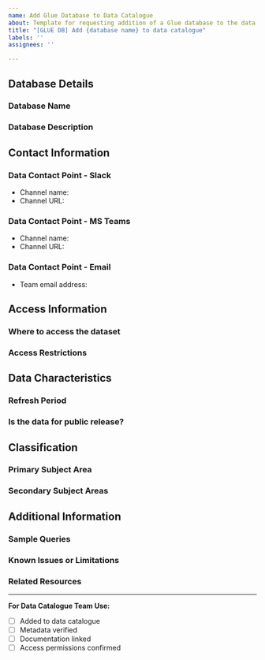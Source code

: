 ```yaml
---
name: Add Glue Database to Data Catalogue
about: Template for requesting addition of a Glue database to the data catalogue
title: "[GLUE DB] Add {database name} to data catalogue"
labels: ''
assignees: ''

---
```


## Database Details

### Database Name
<!-- Please provide the name of the Glue database you want to add -->

### Database Description
<!-- Please provide a brief description of what the database contains and its purpose -->

## Contact Information

### Data Contact Point - Slack
* Channel name: 
* Channel URL: 

### Data Contact Point - MS Teams
* Channel name: 
* Channel URL: 

### Data Contact Point - Email
* Team email address: 

## Access Information

### Where to access the dataset
<!-- e.g., Analytical Platform, AWS Console, etc. Please provide specific instructions if available -->

### Access Restrictions
<!-- If there are any access restrictions or requirements, please list them here -->

## Data Characteristics

### Refresh Period
<!-- Select one: Daily, Weekly, Monthly, Quarterly, Annually, Ad-hoc, Other (please specify) -->

### Is the data for public release?
<!-- Yes/No. If conditionally, please explain -->

## Classification

### Primary Subject Area
<!-- Choose ONE subject area from the list at www.example.com -->

### Secondary Subject Areas
<!-- Choose 0 or more secondary subject areas from the list at www.example2.com -->

## Additional Information

### Sample Queries
<!-- If you have any sample queries that would be useful for new users, please include them here -->

### Known Issues or Limitations
<!-- Please list any known issues or limitations with the database -->

### Related Resources
<!-- Links to documentation, dashboards, or other resources related to this database -->

---

<!-- Please do not modify below this line -->
**For Data Catalogue Team Use:**
- [ ] Added to data catalogue
- [ ] Metadata verified
- [ ] Documentation linked
- [ ] Access permissions confirmed
